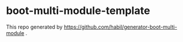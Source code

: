 # boot-multi-module-template
This repo generated by https://github.com/habil/generator-boot-multi-module .
